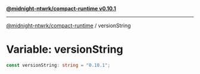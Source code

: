 [**@midnight-ntwrk/compact-runtime v0.10.1**](../README.md)

***

[@midnight-ntwrk/compact-runtime](../globals.md) / versionString

# Variable: versionString

```ts
const versionString: string = "0.10.1";
```
